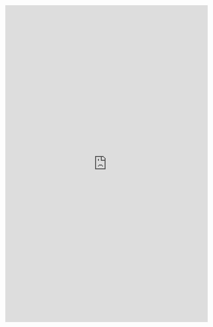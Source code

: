 <iframe src="https://docs.google.com/forms/d/e/1FAIpQLScw_FuKLCwe0GGuOXxH_ol2iQeR6p5VfljEzWDzD85bnqcLZg/viewform?embedded=true" width="640" height="1000" frameborder="0" marginheight="0" marginwidth="0">Carregando…</iframe>
